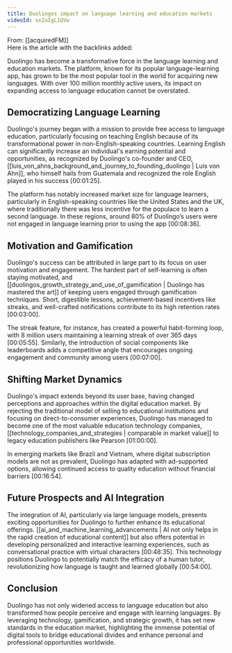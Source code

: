 ```yaml
---
title: Duolingos impact on language learning and education markets
videoId: vx2uIgL1QVw
---
```


From: [[acquiredFM]] <br/> 
Here is the article with the backlinks added:

Duolingo has become a transformative force in the language learning and education markets. The platform, known for its popular language-learning app, has grown to be the most popular tool in the world for acquiring new languages. With over 100 million monthly active users, its impact on expanding access to language education cannot be overstated.

## Democratizing Language Learning

Duolingo's journey began with a mission to provide free access to language education, particularly focusing on teaching English because of its transformational power in non-English-speaking countries. Learning English can significantly increase an individual's earning potential and opportunities, as recognized by Duolingo's co-founder and CEO, [[luis_von_ahns_background_and_journey_to_founding_duolingo | Luis von Ahn]], who himself hails from Guatemala and recognized the role English played in his success <a class="yt-timestamp" data-t="00:01:25">[00:01:25]</a>.

The platform has notably increased market size for language learners, particularly in English-speaking countries like the United States and the UK, where traditionally there was less incentive for the populace to learn a second language. In these regions, around 80% of Duolingo’s users were not engaged in language learning prior to using the app <a class="yt-timestamp" data-t="00:08:36">[00:08:36]</a>.

## Motivation and Gamification

Duolingo's success can be attributed in large part to its focus on user motivation and engagement. The hardest part of self-learning is often staying motivated, and [[duolingos_growth_strategy_and_use_of_gamification | Duolingo has mastered the art]] of keeping users engaged through gamification techniques. Short, digestible lessons, achievement-based incentives like streaks, and well-crafted notifications contribute to its high retention rates <a class="yt-timestamp" data-t="00:03:00">[00:03:00]</a>.

The streak feature, for instance, has created a powerful habit-forming loop, with 8 million users maintaining a learning streak of over 365 days <a class="yt-timestamp" data-t="00:05:55">[00:05:55]</a>. Similarly, the introduction of social components like leaderboards adds a competitive angle that encourages ongoing engagement and community among users <a class="yt-timestamp" data-t="00:07:00">[00:07:00]</a>.

## Shifting Market Dynamics

Duolingo's impact extends beyond its user base, having changed perceptions and approaches within the digital education market. By rejecting the traditional model of selling to educational institutions and focusing on direct-to-consumer experiences, Duolingo has managed to become one of the most valuable education technology companies, [[technology_companies_and_strategies | comparable in market value]] to legacy education publishers like Pearson <a class="yt-timestamp" data-t="01:00:00">[01:00:00]</a>.

In emerging markets like Brazil and Vietnam, where digital subscription models are not as prevalent, Duolingo has adapted with ad-supported options, allowing continued access to quality education without financial barriers <a class="yt-timestamp" data-t="00:16:54">[00:16:54]</a>.

## Future Prospects and AI Integration

The integration of AI, particularly via large language models, presents exciting opportunities for Duolingo to further enhance its educational offerings. [[ai_and_machine_learning_advancements | AI not only helps in the rapid creation of educational content]] but also offers potential in developing personalized and interactive learning experiences, such as conversational practice with virtual characters <a class="yt-timestamp" data-t="00:48:35">[00:48:35]</a>. This technology positions Duolingo to potentially match the efficacy of a human tutor, revolutionizing how language is taught and learned globally <a class="yt-timestamp" data-t="00:54:00">[00:54:00]</a>.

## Conclusion

Duolingo has not only widened access to language education but also transformed how people perceive and engage with learning languages. By leveraging technology, gamification, and strategic growth, it has set new standards in the education market, highlighting the immense potential of digital tools to bridge educational divides and enhance personal and professional opportunities worldwide.
